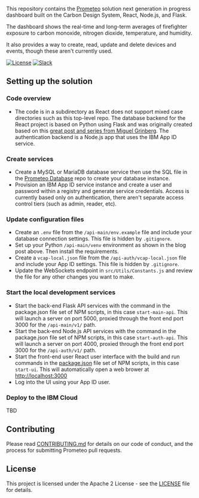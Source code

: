 This repository contains the [Prometeo](https://github.com/Code-and-Response/Prometeo) solution next generation in progress dashboard built on the Carbon Design System, React, Node.js, and Flask. 

The dashboard shows the real-time and long-term averages of firefighter exposure to carbon monoxide, nitrogen dioxide, temperature, and humidity. 

It also provides a way to create, read, update and delete devices and events, though these aren't currently used.

[![License](https://img.shields.io/badge/License-Apache2-blue.svg)](https://www.apache.org/licenses/LICENSE-2.0) [![Slack](https://img.shields.io/badge/Join-Slack-blue)](https://callforcode.org/slack)

## Setting up the solution

### Code overview

* The code is in a subdirectory as React does not support mixed case directories such as this top-level repo. The database backend for the React project is based on Python using Flask and was originally created based on this [great post and series from Miguel Grinberg](https://blog.miguelgrinberg.com/post/how-to-create-a-react--flask-project). The authentication backend is a Node.js app that uses the IBM App ID service.

### Create services

* Create a MySQL or MariaDB database service then use the SQL file in the [Prometeo Database](https://github.com/Call-for-Code/Prometeo-Database) repo to create your database instance. 
* Provision an IBM App ID service instance and create a user and password within a registry and generate service credentials. Access is currently based only on authentication, there aren't separate access control tiers (such as admin, reader, etc).

### Update configuration files

* Create an `.env` file from the `/api-main/env.example` file and include your database connection settings. This file is hidden by `.gitignore`.
* Set up your Python `/api-main/venv` environment as shown in the blog post above. Then install the requirements.
* Create a `vcap-local.json` file from the `/api-auth/vcap-local.json` file and include your App ID settings. This file is hidden by `.gitignore`.
* Update the WebSockets endpoint in `src/Utils/Constants.js` and review the file for any other changes you want to make.

### Start the local development services

* Start the back-end Flask API services with the command in the package.json file set of NPM scripts, in this case `start-main-api`. This will launch a server on port 5000, proxied through the front end port 3000 for the `/api-main/v1/` path.
* Start the back-end Node.js API services with the command in the package.json file set of NPM scripts, in this case `start-auth-api`. This will launch a server on port 4000, proxied through the front end port 3000 for the `/api-auth/v1/` path.
* Start the front-end user React user interface with the build and run commands in the [package.json](https://github.com/Call-for-Code/Prometeo-Dashboard/blob/master/prometeo-dashboard/package.json#L35) file set of NPM scripts, in this case `start-ui`. This will automatically open a web brower at [http://localhost:3000](http://localhost:3000)
* Log into the UI using your App ID user.

### Deploy to the IBM Cloud

TBD

## Contributing

Please read [CONTRIBUTING.md](CONTRIBUTING.md) for details on our code of conduct, and the process for submitting Prometeo pull requests.

## License

This project is licensed under the Apache 2 License - see the [LICENSE](LICENSE) file for details.
